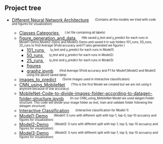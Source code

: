 
## Project tree
* [Different Neural Network Architecture](./Different%20Neural%20Network%20Architecture) &nbsp;&nbsp;&nbsp; <sup><sub> (Contains all the models we tried with code and figures for visualization) </sup></sub>
	
   * [Classes Categories ](https://github.com/CSCI4850/S20-team8-project/tree/master/Different%20Neural%20Network%20Architecture/Classes%20Categories) &nbsp;&nbsp;&nbsp; <sup><sub> (.txt file containing all labels) </sup></sub>	
   * [figure_generation_and_data ](https://github.com/CSCI4850/S20-team8-project/tree/master/Different%20Neural%20Network%20Architecture/figure_generation_and_data) &nbsp;&nbsp;&nbsp; <sup><sub> (We saved y_test and y_predict for each runs in Model1-Demo,Model2-Demo and Model3-Demo and saved it in sub folders 101_runs, 50_runs, 25_runs to find Average 5Fold accuracy and F1 also generated we figures )</sup></sub>
		* [101_runs ](https://github.com/CSCI4850/S20-team8-project/tree/master/Different%20Neural%20Network%20Architecture/figure_generation_and_data/101_runs) &nbsp;&nbsp;&nbsp; <sup><sub> (y_test and y_predict for each runs in Model1)</sup></sub>
		* [50_runs ](https://github.com/CSCI4850/S20-team8-project/tree/master/Different%20Neural%20Network%20Architecture/figure_generation_and_data/50_runs) &nbsp;&nbsp;&nbsp; <sup><sub> (y_test and y_predict for each runs in Model2)</sup></sub>
		* [25_runs ](https://github.com/CSCI4850/S20-team8-project/tree/master/Different%20Neural%20Network%20Architecture/figure_generation_and_data/25_runs) &nbsp;&nbsp;&nbsp; <sup><sub> (y_test and y_predict for each runs in Model3)</sup></sub>
		* [figures](https://github.com/CSCI4850/S20-team8-project/tree/master/Different%20Neural%20Network%20Architecture/figure_generation_and_data/figures) 
		* [graphz.ipynb](https://github.com/CSCI4850/S20-team8-project/tree/master/Different%20Neural%20Network%20Architecture/figure_generation_and_data/graphz.ipynb) &nbsp;&nbsp;&nbsp; <sup><sub> (find Average 5Fold accuracy and F1 for Model1,Model2 and Model3 using the above saved data)</sup></sub>
   * [images_to_predict](https://github.com/CSCI4850/S20-team8-project/tree/master/Different%20Neural%20Network%20Architecture/images_to_predict) &nbsp;&nbsp;&nbsp; <sup><sub> (Some images used in interactive classification) </sup></sub>
   * [CNN_using_MobileNet](https://github.com/CSCI4850/S20-team8-project/blob/master/Different%20Neural%20Network%20Architecture/CNN%20using%20MobileNet%20.ipynb)  &nbsp;&nbsp;&nbsp; <sup><sub> (This is the first Model we created but we are not using it anymore because of low accuracy) </sup></sub>
   * [MobileNet-Code-to-divide-images-folder-according-to-datagen-folder-structure.ipynb](https://github.com/CSCI4850/S20-team8-project/blob/master/Different%20Neural%20Network%20Architecture/MobileNet-Code-to-divide-images-folder-according-to-datagen-folder-structure.ipynb)  &nbsp;&nbsp;&nbsp; <sup><sub> (In our CNN_using_MobileNet Model we used datgen Folder structure. This code will divide your image folder as test, train and validate folder following the datagen structure) </sup></sub>
   * [Interactive Classification](https://github.com/CSCI4850/S20-team8-project/tree/master/Different%20Neural%20Network%20Architecture/images_to_predict) &nbsp;&nbsp;&nbsp; <sup><sub> (interactive classification for Model-1) </sup></sub>
   * [Model1-Demo](https://github.com/CSCI4850/S20-team8-project/tree/master/Different%20Neural%20Network%20Architecture/Model1-Demo.ipynb)  &nbsp;&nbsp;&nbsp; <sup><sub> (Model1: 5 runs with different split with top-1, top-5, top-10 accuarcy and figures for visualization) </sup></sub>
   * [Model2-Demo](https://github.com/CSCI4850/S20-team8-project/tree/master/Different%20Neural%20Network%20Architecture/Model1-Demo.ipynb)  &nbsp;&nbsp;&nbsp; <sup><sub> (Model2: 5 runs with different split with top-1, top-5, top-10 accuarcy and figures for visualization) </sup></sub>
   * [Model3-Demo](https://github.com/CSCI4850/S20-team8-project/tree/master/Different%20Neural%20Network%20Architecture/Model1-Demo.ipynb)  &nbsp;&nbsp;&nbsp; <sup><sub> (Model3: 5 runs with different split with top-1, top-5, top-10 accuarcy and figures for visualization) </sup></sub>
  

